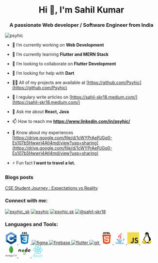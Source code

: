 <h1 align="center">Hi 👋, I'm Sahil Kumar</h1>
<h3 align="center">A passionate Web developer / Software Engineer from India</h3>

<p align="left"> <img src="https://komarev.com/ghpvc/?username=psyhic&label=Profile%20views&color=0e75b6&style=flat" alt="psyhic" /> </p>

- 🔭 I’m currently working on **Web Development**

- 🌱 I’m currently learning **Flutter and MERN Stack**

- 👯 I’m looking to collaborate on **Flutter Development**

- 🤝 I’m looking for help with **Dart**

- 👨‍💻 All of my projects are available at [https://github.com/Psyhic](https://github.com/Psyhic)

- 📝 I regulary write articles on [https://sahil-skr18.medium.com/](https://sahil-skr18.medium.com/)

- 💬 Ask me about **React, Java**

- 📫 How to reach me **https://www.linkedin.com/in/psyhic/**

- 📄 Know about my experiences [https://drive.google.com/file/d/1cWYPrAePJGq0-Es107b5Hwwrj4Atl4md/view?usp=sharing](https://drive.google.com/file/d/1cWYPrAePJGq0-Es107b5Hwwrj4Atl4md/view?usp=sharing)

- ⚡ Fun fact **I want to travel a lot.**

### Blogs posts
<!-- BLOG-POST-LIST:START -->
[CSE Student Journey : Expectations vs Reality](https://sahil-skr18.medium.com/computer-science-engineering-student-journey-expectation-vs-reality-b63ed1bdb699)
<!-- BLOG-POST-LIST:END -->

<h3 align="left">Connect with me:</h3>
<p align="left">
<a href="https://twitter.com/psyhic_sk" target="blank"><img align="center" src="https://cdn.jsdelivr.net/npm/simple-icons@3.0.1/icons/twitter.svg" alt="psyhic_sk" height="30" width="40" /></a>
<a href="https://linkedin.com/in/psyhic" target="blank"><img align="center" src="https://cdn.jsdelivr.net/npm/simple-icons@3.0.1/icons/linkedin.svg" alt="psyhic" height="30" width="40" /></a>
<a href="https://instagram.com/psyhic.sk" target="blank"><img align="center" src="https://cdn.jsdelivr.net/npm/simple-icons@3.0.1/icons/instagram.svg" alt="psyhic.sk" height="30" width="40" /></a>
<a href="https://medium.com/@sahil-skr18" target="blank"><img align="center" src="https://cdn.jsdelivr.net/npm/simple-icons@3.0.1/icons/medium.svg" alt="@sahil-skr18" height="30" width="40" /></a>
</p>

<h3 align="left">Languages and Tools:</h3>
<p align="left"> <a href="https://www.w3schools.com/cpp/" target="_blank"> <img src="https://raw.githubusercontent.com/devicons/devicon/master/icons/cplusplus/cplusplus-original.svg" alt="cplusplus" width="40" height="40"/> </a> <a href="https://www.w3schools.com/css/" target="_blank"> <img src="https://raw.githubusercontent.com/devicons/devicon/master/icons/css3/css3-original-wordmark.svg" alt="css3" width="40" height="40"/> </a> <a href="https://www.figma.com/" target="_blank"> <img src="https://www.vectorlogo.zone/logos/figma/figma-icon.svg" alt="figma" width="40" height="40"/> </a> <a href="https://firebase.google.com/" target="_blank"> <img src="https://www.vectorlogo.zone/logos/firebase/firebase-icon.svg" alt="firebase" width="40" height="40"/> </a> <a href="https://flutter.dev" target="_blank"> <img src="https://www.vectorlogo.zone/logos/flutterio/flutterio-icon.svg" alt="flutter" width="40" height="40"/> </a> <a href="https://git-scm.com/" target="_blank"> <img src="https://www.vectorlogo.zone/logos/git-scm/git-scm-icon.svg" alt="git" width="40" height="40"/> </a> <a href="https://www.w3.org/html/" target="_blank"> <img src="https://raw.githubusercontent.com/devicons/devicon/master/icons/html5/html5-original-wordmark.svg" alt="html5" width="40" height="40"/> </a> <a href="https://www.java.com" target="_blank"> <img src="https://raw.githubusercontent.com/devicons/devicon/master/icons/java/java-original.svg" alt="java" width="40" height="40"/> </a> <a href="https://developer.mozilla.org/en-US/docs/Web/JavaScript" target="_blank"> <img src="https://raw.githubusercontent.com/devicons/devicon/master/icons/javascript/javascript-original.svg" alt="javascript" width="40" height="40"/> </a> <a href="https://www.linux.org/" target="_blank"> <img src="https://raw.githubusercontent.com/devicons/devicon/master/icons/linux/linux-original.svg" alt="linux" width="40" height="40"/> </a> <a href="https://www.mongodb.com/" target="_blank"> <img src="https://raw.githubusercontent.com/devicons/devicon/master/icons/mongodb/mongodb-original-wordmark.svg" alt="mongodb" width="40" height="40"/> </a> <a href="https://nodejs.org" target="_blank"> <img src="https://raw.githubusercontent.com/devicons/devicon/master/icons/nodejs/nodejs-original-wordmark.svg" alt="nodejs" width="40" height="40"/> </a> <a href="https://reactjs.org/" target="_blank"> <img src="https://raw.githubusercontent.com/devicons/devicon/master/icons/react/react-original-wordmark.svg" alt="react" width="40" height="40"/> </a> </p>

